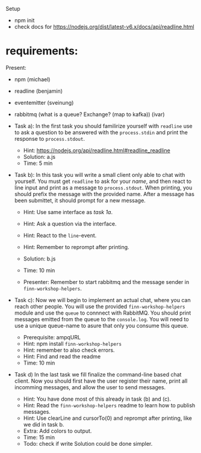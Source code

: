 Setup
* npm init
* check docs for https://nodejs.org/dist/latest-v6.x/docs/api/readline.html

# requirements:
Present: 
* npm (michael)
* readline (benjamin)
* eventemitter (sveinung)
* rabbitmq (what is a queue? Exchange? (map to kafka)) (ivar)

* Task a): In the first task you should familirize yourself with `readline` use to ask a question to be answered with the `process.stdin` and print the response to `process.stdout`.
    * Hint: https://nodejs.org/api/readline.html#readline_readline
    * Solution: a.js
    * Time: 5 min


* Task b): In this task you will write a small client only able to chat with yourself. You must get `readline` to ask for your _name_, and then react to line input and print as a message to `process.stdout`. When printing, you should prefix the message with the provided name. After a message has been submittet, it should prompt for a new message. 
    * Hint: Use same interface as _task 1a_.
    * Hint: Ask a question via the interface.
    * Hint: React to the `line`-event. 
    * Hint: Remember to reprompt after printing. 

    * Solution: b.js
    * Time: 10 min
    * Presenter: Remember to start rabbitmq and the message sender in `finn-workshop-helpers`. 

* Task c): Now we will begin to implement an actual chat, where you can reach other people. You will use the provided `finn-workshop-helpers` module and use the `queue` to connnect with RabbitMQ. You should print messages emitted from the queue to the `console.log`. You will need to use a unique queue-name to asure that only you consume this queue.  

    * Prerequisite: ampqURL
    * Hint: npm install `finn-workshop-helpers`
    * Hint: remember to also check errors.
    * Hint: Find and read the readme
    * Time: 10 min

* Task d) In the last task we fill finalize the command-line based chat client. Now you should first have the user register their name, print all incomming messages, and allow the user to send messages.
    * Hint: You have done most of this already in task (b) and (c). 
    * Hint: Read the `finn-workshop-helpers` readme to learn how to publish messages.
    * Hint: Use clearLine and cursorTo(0) and reprompt after printing, like we did in task b. 
    * Extra: Add colors to output.
    * Time: 15 min
    * Todo: check if write Solution could be done simpler.  